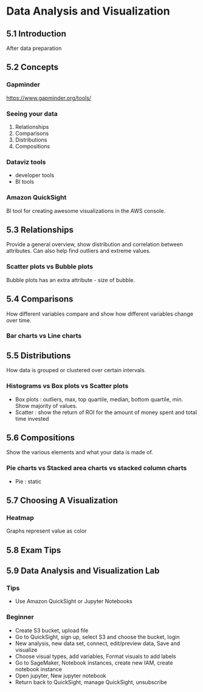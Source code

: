 # Data Analysis and Visualization

## 5.1 Introduction
After data preparation

## 5.2 Concepts
### Gapminder
https://www.gapminder.org/tools/
### Seeing your data
1. Relationships
2. Comparisons
3. Distributions
4. Compositions
### Dataviz tools
- developer tools
- BI tools
### Amazon QuickSight
BI tool for creating awesome visualizations in the AWS console.

## 5.3 Relationships
Provide a general overview, show distribution and correlation between attributes. Can also help find outliers and extreme values.
### Scatter plots vs Bubble plots
Bubble plots has an extra attribute - size of bubble.

## 5.4 Comparisons
How different variables compare and show how different variables change over time.
### Bar charts vs Line charts

## 5.5 Distributions
How data is grouped or clustered over certain intervals.
### Histograms vs Box plots vs Scatter plots 
- Box plots : outliers, max, top quartile, median, bottom quartile, min. Show majority of values.
- Scatter : show the return of ROI for the amount of money spent and total time invested

## 5.6 Compositions
Show the various elements and what your data is made of.
### Pie charts vs Stacked area charts vs stacked column charts
- Pie : static

## 5.7 Choosing A Visualization
### Heatmap
Graphs represent value as color

## 5.8 Exam Tips

## 5.9 Data Analysis and Visualization Lab
### Tips
- Use Amazon QuickSight or Jupyter Notebooks
### Beginner
- Create S3 bucket, upload file
- Go to QuickSight, sign up, select S3 and choose the bucket, login
- New analysis, new data set, connect, edit/preview data, Save and visualize
- Choose visual types, add variables, Format visuals to add labels
- Go to SageMaker, Notebook instances, create new IAM, create notebook instance
- Open jupyter, New jupyter notebook
- Return back to QuickSight, manage QuickSight, unsubscribe
